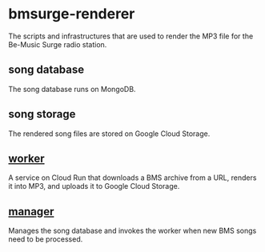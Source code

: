 # bmsurge-renderer

The scripts and infrastructures that are used to render the MP3 file for the Be-Music Surge radio station.

## song database

The song database runs on MongoDB.

## song storage

The rendered song files are stored on Google Cloud Storage.

## [worker](worker)

A service on Cloud Run that downloads a BMS archive from a URL,
renders it into MP3, and uploads it to Google Cloud Storage.

## [manager](manager)

Manages the song database and invokes the worker when new BMS songs need to be processed.
